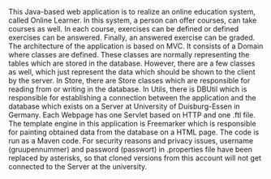 This Java-based web application is to realize an online education system, called Online Learner. In this system, a person can offer courses, can take courses as well.
In each course, exercises can be defined or defined exercises can be answered. Finally, an answered exercise can be graded.
The architecture of the application is based on MVC. It consists of a Domain where classes are defined. These classes are normally representing the tables which are stored in the database. However, there are a few classes as well, which just represent the data which should be shown to the client by the server. In Store, there are Store classes which are responsible for reading from or writing in the database. In Utils, there is DBUtil which is responsible for establishing a connection between the application and the database which exists on a Server at University of Duisburg-Essen in Germany. Each Webpage has one Servlet based on HTTP and one .ftl file. The template engine in this application is Freemarker which is responsible for painting obtained data from the database on a HTML page. The code is run as a Maven code. For security reasons and privacy issues, username (gruupennummer) and password (passwort) in .properties file have been replaced by asterisks, so that cloned versions from this account will not get connected to the Server at the university.
